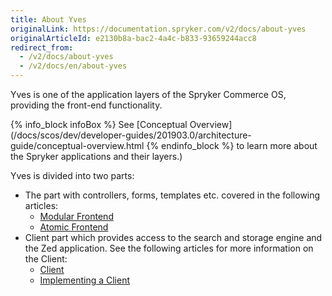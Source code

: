 ```yaml
---
title: About Yves
originalLink: https://documentation.spryker.com/v2/docs/about-yves
originalArticleId: e2130b8a-bac2-4a4c-b833-93659244acc8
redirect_from:
  - /v2/docs/about-yves
  - /v2/docs/en/about-yves
---
```


Yves is one of the application layers of the Spryker Commerce OS, providing the front-end functionality. 

{% info_block infoBox %}
See [Conceptual Overview](/docs/scos/dev/developer-guides/201903.0/architecture-guide/conceptual-overview.html
{% endinfo_block %} to learn more about the Spryker applications and their layers.)

Yves is divided into two parts:

* The part with controllers, forms, templates etc. covered in the following articles:
    * [Modular Frontend](/docs/scos/dev/developer-guides/201903.0/development-guide/back-end/yves/modular-frontend.html)
    * [Atomic Frontend](/docs/scos/dev/developer-guides/201903.0/development-guide/front-end/yves/atomic-frontend/atomic-frontend-general-overview.html)
 * Client part which provides access to the search and storage engine and the Zed application. See the following articles for more information on the Client:
     * [Client](/docs/scos/dev/developer-guides/201903.0/development-guide/back-end/yves/client/client.html)
     * [Implementing a Client](/docs/scos/dev/developer-guides/201903.0/development-guide/back-end/yves/client/implementing-a-client.html)
